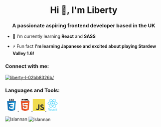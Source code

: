 <h1 align="center">Hi 👋, I'm Liberty</h1>
<h3 align="center">A passionate aspiring frontend developer based in the UK</h3>

- 🌱 I’m currently learning **React** and **SASS**

- ⚡ Fun fact **I'm learning Japanese and excited about playing Stardew Valley 1.6!**

<h3 align="left">Connect with me:</h3>
<p align="left">
<a href="https://linkedin.com/in/liberty-l-02bb8326b/" target="blank"><img align="center" src="https://raw.githubusercontent.com/rahuldkjain/github-profile-readme-generator/master/src/images/icons/Social/linked-in-alt.svg" alt="liberty-l-02bb8326b/" height="30" width="40" /></a>
</p>

<h3 align="left">Languages and Tools:</h3>
<p align="left"> <a href="https://www.w3schools.com/css/" target="_blank" rel="noreferrer"> <img src="https://raw.githubusercontent.com/devicons/devicon/master/icons/css3/css3-original-wordmark.svg" alt="css3" width="40" height="40"/> </a> <a href="https://www.w3.org/html/" target="_blank" rel="noreferrer"> <img src="https://raw.githubusercontent.com/devicons/devicon/master/icons/html5/html5-original-wordmark.svg" alt="html5" width="40" height="40"/> </a> <a href="https://developer.mozilla.org/en-US/docs/Web/JavaScript" target="_blank" rel="noreferrer"> <img src="https://raw.githubusercontent.com/devicons/devicon/master/icons/javascript/javascript-original.svg" alt="javascript" width="40" height="40"/> </a> <a href="https://reactjs.org/" target="_blank" rel="noreferrer"> <img src="https://raw.githubusercontent.com/devicons/devicon/master/icons/react/react-original-wordmark.svg" alt="react" width="40" height="40"/> </a> </p>

<p><img align="left" src="https://github-readme-stats.vercel.app/api/top-langs?username=lslannan&show_icons=true&locale=en&layout=compact" alt="lslannan" /></p>

<p>&nbsp;<img align="center" src="https://github-readme-stats.vercel.app/api?username=lslannan&show_icons=true&locale=en" alt="lslannan" /></p>


